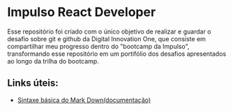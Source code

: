 # Impulso React Developer

Esse repositório foi criado com o único objetivo de realizar e guardar o desafio sobre git e github da Digital Innovation One, que consiste em compartilhar meu progresso dentro do "bootcamp da Impulso", transformando esse repositório em um portifólio dos desafios apresentados ao longo da trilha do bootcamp.

## Links úteis:
- [Sintaxe básica do Mark Down(documentação)](https://www.markdownguide.org/basic-syntax/)
